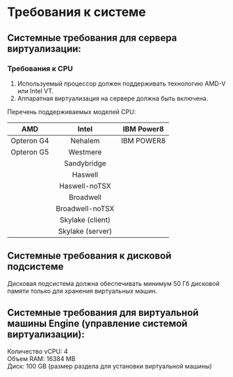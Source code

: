 # Требования к системе

## Системные требования для сервера виртуализации:

### Требования к CPU

1. Используемый процессор должен поддерживать технологию AMD-V или Intel VT. 
2. Аппаратная виртуализация на сервере должна быть включена.

Перечень поддерживаемых моделей CPU:

| **AMD** | Intel | IBM Power8 |
| :---: | :---: | :---: |
| Opteron G4 | Nehalem | IBM POWER8 |
| Opteron G5 | Westmere |  |
|  | Sandybridge |  |
|  | Haswell |  |
|  | Haswell-noTSX |  |
|  | Broadwell |  |
|  | Broadwell-noTSX |  |
|  | Skylake \(client\) |  |
|  | Skylake \(server\) |  |

## Системные требования к дисковой подсистеме

Дисковая подсистема должна обеспечивать минимум 50 Гб дисковой памяти только для хранения виртуальных машин.

## Системные требования для виртуальной машины Engine \(управление системой виртуализации\):

Количество vCPU: 4  
Объем RAM: 16384 MB  
Диск: 100 GB \(размер раздела для установки виртуальной машины\)

